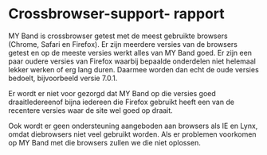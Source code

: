 # Crossbrowser-support- rapport

MY Band is crossbrowser getest met de meest gebruikte browsers (Chrome, Safari en Firefox).
Er zijn meerdere versies van de browsers getest en op de meeste versies werkt alles van MY Band goed. Er zijn een paar oudere versies van Firefox waarbij bepaalde onderdelen niet helemaal lekker werken of erg lang duren. Daarmee worden dan echt de oude versies bedoelt, bijvoorbeeld versie 7.0.1.

Er wordt er niet voor gezorgd dat MY Band op die versies goed draaitIedereenof bijna iedereen die Firefox gebruikt heeft een van de recentere versies waar de site wel goed op draait.

Ook wordt er geen ondersteuning aangeboden aan browsers als IE en Lynx, omdat diebrowsers niet veel gebruikt worden. Als er problemen voorkomen op MY Band met die browsers zullen we die niet oplossen.
